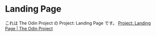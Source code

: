 # Landing Page

これは The Odin Project の Project: Landing Page です。
[Project: Landing Page | The Odin Project](https://www.theodinproject.com/lessons/foundations-landing-page#warning-about-looking-at-other-peoples-finished-project-code-before-you-have-completed-your-own)
